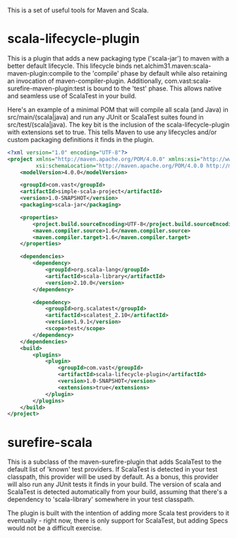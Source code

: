 This is a set of useful tools for Maven and Scala.

# scala-lifecycle-plugin

This is a plugin that adds a new packaging type ('scala-jar') to maven with a better default lifecycle. This lifecycle binds net.alchim31.maven:scala-maven-plugin:compile to the 'compile' phase by default while also retaining an invocation of maven-compiler-plugin. Additionally, com.vast:scala-surefire-maven-plugin:test is bound to the 'test' phase. This allows native and seamless use of ScalaTest in your build.

Here's an example of a minimal POM that will compile all scala (and Java) in src/main/(scala|java) and run any JUnit or ScalaTest suites found in src/test/(scala|java). The key bit is the inclusion of the scala-lifecycle-plugin with extensions set to true. This tells Maven to use any lifecycles and/or custom packaging definitions it finds in the plugin.

````xml
<?xml version="1.0" encoding="UTF-8"?>
<project xmlns="http://maven.apache.org/POM/4.0.0" xmlns:xsi="http://www.w3.org/2001/XMLSchema-instance"
         xsi:schemaLocation="http://maven.apache.org/POM/4.0.0 http://maven.apache.org/xsd/maven-4.0.0.xsd">
    <modelVersion>4.0.0</modelVersion>

    <groupId>com.vast</groupId>
    <artifactId>simple-scala-project</artifactId>
    <version>1.0-SNAPSHOT</version>
    <packaging>scala-jar</packaging>

    <properties>
        <project.build.sourceEncoding>UTF-8</project.build.sourceEncoding>
        <maven.compiler.source>1.6</maven.compiler.source>
        <maven.compiler.target>1.6</maven.compiler.target>
    </properties>

    <dependencies>
        <dependency>
            <groupId>org.scala-lang</groupId>
            <artifactId>scala-library</artifactId>
            <version>2.10.0</version>
        </dependency>

        <dependency>
            <groupId>org.scalatest</groupId>
            <artifactId>scalatest_2.10</artifactId>
            <version>1.9.1</version>
            <scope>test</scope>
        </dependency>
    </dependencies>
	<build>
		<plugins>
		    <plugin>
		        <groupId>com.vast</groupId>
		        <artifactId>scala-lifecycle-plugin</artifactId>
		        <version>1.0-SNAPSHOT</version>
		        <extensions>true</extensions>
		    </plugin>
		</plugins>
	</build>
</project>
````



# surefire-scala

This is a subclass of the maven-surefire-plugin that adds ScalaTest to the default list of 'known' test providers. If ScalaTest is detected in your test classpath, this provider will be used by default. As a bonus, this provider will also run any JUnit tests it finds in your build. The version of scala and ScalaTest is detected automatically from your build, assuming that there's a dependency to 'scala-library' somewhere in your test classpath.

The plugin is built with the intention of adding more Scala test providers to it eventually - right now, there is only support for ScalaTest, but adding Specs would not be a difficult exercise.
